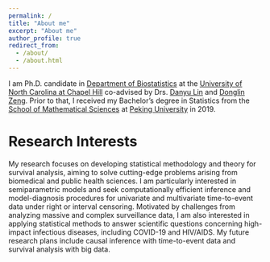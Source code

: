 ```yaml
---
permalink: /
title: "About me"
excerpt: "About me"
author_profile: true
redirect_from: 
  - /about/
  - /about.html
---
```


I am Ph.D. candidate in [Department of Biostatistics](https://sph.unc.edu/bios/biostatistics/) at the [University of North Carolina at Chapel Hill](https://www.unc.edu) co-advised by Drs. [Danyu Lin](https://sph.unc.edu/adv_profile/danyu-lin-phd/) and [Donglin Zeng](https://sph.umich.edu/faculty-profiles/zeng-donglin.html). Prior to that, I received my Bachelor’s degree in Statistics from the [School of Mathematical Sciences](https://www.math.pku.edu.cn/) at [Peking University](https://english.pku.edu.cn) in 2019.

Research Interests
======
My research focuses on developing statistical methodology and theory for survival analysis, aiming to solve cutting-edge problems arising from biomedical and public health sciences. I am particularly interested in semiparametric models and seek computationally efficient inference and model-diagnosis procedures for univariate and multivariate time-to-event data under right or interval censoring. Motivated by challenges from analyzing massive and complex surveillance data, I am also interested in applying statistical methods to answer scientific questions concerning high-impact infectious diseases, including COVID-19 and HIV/AIDS. My future research plans include causal inference with time-to-event data and survival analysis with big data.

